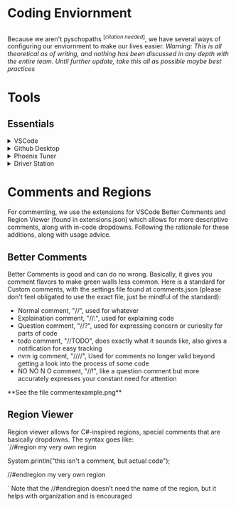 # Coding Enviornment
##
Because we aren't pyschopaths <sup>[*citation needed*]</sup>, we have several ways of configuring our enviornment to make our lives easier. 
*Warning: This is all theoretical as of writing, and nothing has been discussed in any depth with the entire team. Until further update, take this all as possible maybe best practices*

<h1> Tools </h1>

<h2>Essentials</h2>
<details>
<summary>
VSCode
</summary>
    our primary code editor
</details>
<details>
<summary>
Github Desktop
</summary>
</details>
<details>
<summary>
Phoenix Tuner
</summary>
</details>
<details>
<summary>
Driver Station
</summary>
</details>
<h1> Comments and Regions </h1>
For commenting, we use the extensions for VSCode Better Comments and Region Viewer (found in extensions.json) which allows for more descriptive comments, along with in-code dropdowns. Following the rationale for these additions, along with usage advice.
<h2>Better Comments</h2>
Better Comments is good and can do no wrong. Basically, it gives you comment flavors to make green walls less common. Here is a standard for Custom comments, with the settings file found at comments.json (please don't feel obligated to use the exact file, just be mindful of the standard): 
<br>
<ul>
    <li>Normal comment, "//", used for whatever</li>
    <li>Explaination comment, "//:", used for explaining code</li>
    <li>Question comment, "//?", used for expressing concern or curiosity for parts of code</li>
    <li> todo comment, "//TODO", does exactly what it sounds like, also gives a notification for easy tracking</li>
    <li> nvm ig comment, "////", Used for comments no longer valid beyond getting a look into the process of some code</li>
    <li>NO NO N O comment, "//!", like a question comment but more accurately expresses your constant need for attention</li>
    

</ul>
**See the file commentexample.png**



<h2>Region Viewer</h2>
Region viewer allows for C#-inspired regions, special comments that are basically dropdowns. The syntax goes like: <br>
`//#region my very own region

System.println("this isn't a comment, but actual code");

//#endregion my very own region

`
Note that the //#endregion doesn't need the name of the region, but it helps with organization and is encouraged